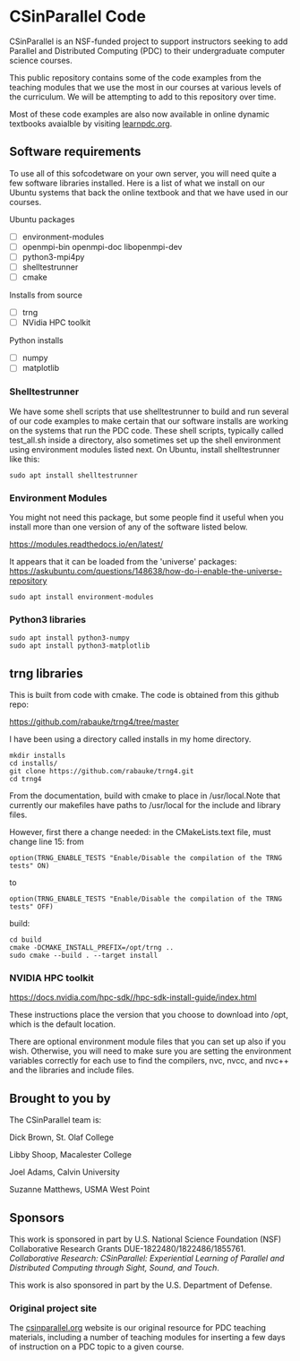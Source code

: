 # CSinParallel Code

CSinParallel is an NSF-funded project to support instructors seeking to add Parallel and Distributed Computing (PDC) to their undergraduate computer science courses.  

This public repository contains some of the code examples from the teaching modules that we use the most in our courses at various levels of the curriculum. We will be attempting to add to this repository over time.

Most of these code examples are also now available in online dynamic textbooks avaialble by visiting [learnpdc.org](https://www.learnpdc.org/).

## Software requirements

To use all of this sofcodetware on your own server, you will need quite a few software libraries installed. Here is a list of what we install on our Ubuntu systems that back the online textbook and that we have used in our courses.

Ubuntu packages

- [ ] environment-modules
- [ ] openmpi-bin openmpi-doc libopenmpi-dev
- [ ] python3-mpi4py
- [ ] shelltestrunner
- [ ] cmake

Installs from source
- [ ] trng
- [ ] NVidia HPC toolkit

Python installs
- [ ] numpy
- [ ] matplotlib

### Shelltestrunner

We have some shell scripts that use shelltestrunner to build and run several of our code examples to make certain that our software installs are working on the systems that run the PDC code. These shell scripts, typically called test_all.sh inside a directory, also sometimes set up the shell environment using environment modules listed next. On Ubuntu, install shelltestrunner like this:

    sudo apt install shelltestrunner

### Environment Modules

You might not need this package, but some people find it useful when you install more than one version of any of the software listed below.

https://modules.readthedocs.io/en/latest/

It appears that it can be loaded from the 'universe' packages:
https://askubuntu.com/questions/148638/how-do-i-enable-the-universe-repository

	sudo apt install environment-modules

### Python3 libraries

	sudo apt install python3-numpy
	sudo apt install python3-matplotlib

## trng libraries

This is built from code with cmake. The code is obtained from this github repo:

https://github.com/rabauke/trng4/tree/master

I have been using a directory called installs in my home directory.

	mkdir installs
	cd installs/
	git clone https://github.com/rabauke/trng4.git
	cd trng4

From the documentation, build with cmake to place in /usr/local.Note that currently our makefiles have paths to /usr/local for the include and library files.

However, first there a change needed: in the CMakeLists.text file, must change line 15:
from

	option(TRNG_ENABLE_TESTS "Enable/Disable the compilation of the TRNG tests" ON)

to

	option(TRNG_ENABLE_TESTS "Enable/Disable the compilation of the TRNG tests" OFF)

build:

	cd build
	cmake -DCMAKE_INSTALL_PREFIX=/opt/trng ..
	sudo cmake --build . --target install

	
### NVIDIA HPC toolkit

https://docs.nvidia.com/hpc-sdk//hpc-sdk-install-guide/index.html

These instructions place the version that you choose to download into /opt, which is the default location.

There are optional environment module files that you can set up also if you wish. Otherwise, you will need to make sure you are setting the environment variables correctly for each use to find the compilers, nvc, nvcc, and nvc++ and the libraries and include files.

## Brought to you by

The CSinParallel team is:

Dick Brown, St. Olaf College

Libby Shoop, Macalester College

Joel Adams, Calvin University

Suzanne Matthews, USMA West Point

## Sponsors

This work is sponsored in part by U.S. National Science Foundation (NSF) Collaborative Research Grants DUE-1822480/1822486/1855761. *Collaborative Research: CSinParallel: Experiential Learning of Parallel and Distributed Computing through Sight, Sound, and Touch*. 

This work is also sponsored in part by the U.S. Department of Defense.

### Original project site

The [csinparallel.org](https://csinparallel.org/index.html) website is our original resource for PDC teaching materials, including a number of teaching modules for inserting a few days of instruction on a PDC topic to a given course.